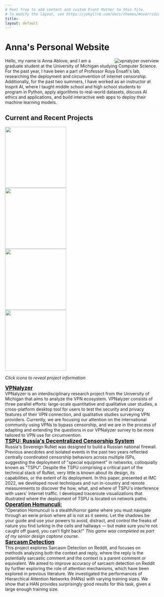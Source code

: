 ```yaml
---
# Feel free to add content and custom Front Matter to this file.
# To modify the layout, see https://jekyllrb.com/docs/themes/#overriding-theme-defaults
title: 
layout: default
---
```

<div class="container pt-5 pb-2">
	<div class="row justify-content-md-center">
    <div class="text-center text-white col-12 col-md-7 mb-lg-1 pt-4">
      <h1>Anna's Personal Website</h1>
    </div>
  </div>
</div>
<!-- <div style="background-color: rgba(255,255,255,0.75)"> -->
<div class="container pb-2" style="background-color: rgba(255,255,255,0.75)" >
    <div class="text-justify col-12 order-1 order-md-1">
        <div class="col-12 mb-lg-1 pt-4 text-center col align-self-center" >
        <img alt="vpnalyzer overview" id="right" style=" width: auto; height: auto; max-width:40%; float: right; padding-left: 1cm;" src="{{ site.url }}/assets/img/anna_pic.jpeg" />
        </div>
      <p class="large">Hello, my name is Anna Ablove, and I am a graduate student at the University of Michigan studying Computer Science. For the past year, I have been a part of Professor Roya Ensafi's lab, researching the deployment and circumvention of internet censorship. Additionally, for the past two summers, I have worked as an instructor at Insprit AI, where I taught middle school and high school students to program in Python, apply algorithms to real-world datasets, discuss AI ethics and applications, and build interactive web apps to deploy their machine learning models. </p>
      <!-- <p class="large">During undergrad, I did a project through a Google funded computer science research program studying story convergence in news reporting. I used web scrapers to build a dataset of articles, and then applied Natural Language Processing concepts, like Named Entity Recognition, to summarize and classify them. Also, for a final project in a Natural Language Processing course, I implemented a recently proposed neural network architecture, Hierarchal Attention Networks to build a sarcasm detection classifier. As part of my coursework this year, I am looking forward to deepening my understanding of the underlying mathematics and theory behind topics I explored during undergrad, such as machine learning and cryptography, as well as my functional knowledge of network security and associated method and technologies. </p> -->
      </div>  
</div>

<div class="container pt-5 pb-2" style="background-color: rgba(255,255,255,0.75)">
<div class="row py-1 justify-content-between">
<div class="row text-center">
	<h2>Current and Recent Projects</h2>
</div>
	<div class="row flex">
      <div class="col-md-6">
        <div class="row" id="grid">
            <div class="col-md-6 mb-3"><img src="{{ site.url }}/assets/img/logo-icon.png" class="img-thumbnail img-responsive" style="width: 200px; height: 200 px; object-fit: fill; aspect-ratio: 1;"></div> 
            <div class="col-md-6"><img src="{{ site.url }}/assets/img/big_tracegraph.png" class="img-thumbnail img-responsive" style="width: 200px; height: 200 px; object-fit: fill; aspect-ratio: 1;"></div>  
            <div class="col-md-6"><img src="{{ site.url }}/assets/img/hands.png" class="img-thumbnail img-responsive" style="width: 200px; height: 200 px; object-fit: fill; aspect-ratio: 1;"></div>  
            <div class="col-md-6"><img src="{{ site.url }}/assets/img/sarcasm.png" class="img-thumbnail img-responsive" style="width: 200px; height: 200 px; object-fit: fill; aspect-ratio: 1;"></div> 
        </div>
          <!-- <div class="row" id="grid"> -->
        <!-- </div> -->
      </div>
      <div class="col-md-6 flex" id="descriptions">
        <p><i>Click icons to reveal project information</i></p>
      	<div class="panel panel-default flex-col">
         <div class="panel-heading mb-3"><a href="https://vpnalyzer.org/" style="color: black; font-size: 1.25em;"><b>VPNalyzer</b></a></div>
         <div class="panel-body flex-grow">VPNalyzer is an interdisciplinary research project from the University of Michigan that aims to analyze the VPN ecosystem. VPNalyzer consists of three parallel efforts: large-scale quantitative and qualitative user studies, a cross-platform desktop tool for users to test the security and privacy features of their VPN connection, and qualitative studies surveying VPN providers. Currently, we are focusing our attention on the international community using VPNs to bypass censorship, and we are in the process of adapting and extending the questions in our VPNalyzer survey to be more tailored to VPN use for circumvention.</div>
        </div>
        <div class="panel panel-default">
         <div class="panel-heading mb-3"><a href="https://dl.acm.org/doi/abs/10.1145/3517745.3561461" style="color: black; font-size: 1.25em;"><b>TSPU: Russia's Decentralized Censorship System</b></a></div>
         <div class="panel-body">Russia's Sovereign RuNet was designed to build a Russian national firewall. Previous anecdotes and isolated events in the past two years reflected centrally coordinated censorship behaviors across multiple ISPs, suggesting the deployment of "special equipment" in networks, colloquially known as "TSPU". Despite the TSPU comprising a critical part of the technical stack of RuNet, very little is known about its design, its capabilities, or the extent of its deployment. In this paper, presented at IMC 2022, we developed novel techniques and run in-country and remote measurements to discover the how, what, and where of TSPU's interference with users' Internet traffic. I developed traceroute visualizations that illustrated where the deployment of TSPU is located on network paths.</div>
        </div>
        <div class="panel panel-default">
         <div class="panel-heading mb-3"> <a href="https://hiyori-02.itch.io/operation-homunculi" style="color: black; font-size: 1.25em;"><b>Operation Homunculi</b>:</a> </div>
         <div class="panel-body">"Operation Homunculi is a stealth/horror game where you must navigate through an eerie prison where all is not as it seems. Let the shadows be your guide and use your powers to avoid, distract, and control the freaks of nature you find lurking in the cells and hallways — but make sure you’re not caught off guard, you can’t fight back!" <i>This game was completed as part of my senior design captone course</i>.</div>
        </div>
        <div class="panel panel-default">
         <div class="panel-heading mb-3"><a href="https://github.com/anna-02/487final" style="color: black; font-size: 1.25em;"><b>Sarcasm Detection</b></a></div>
         <div class="panel-body">This project explores Sarcasm Detection on Reddit, and focuses on methods analyzing both the context and reply, where the reply is the potentially sarcastic comment and the context is a parent comment or equivalent. We aimed to improve accuracy of sarcasm detection on Reddit by further exploring the role of attention mechanisms, which have been explored in previous literature. We investigated the performances of Hierarchical Attention Networks (HANs) with varying training sizes. We show that a HAN provides surprisingly good results for this task, given a large enough training size. </div>
        </div>
      </div>
	</div>
  </div>
</div>
